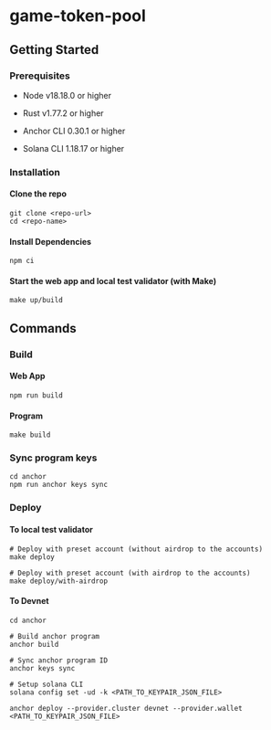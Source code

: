# game-token-pool

## Getting Started

### Prerequisites

- Node v18.18.0 or higher

- Rust v1.77.2 or higher
- Anchor CLI 0.30.1 or higher
- Solana CLI 1.18.17 or higher

### Installation

#### Clone the repo

```shell
git clone <repo-url>
cd <repo-name>
```

#### Install Dependencies

```shell
npm ci
```

#### Start the web app and local test validator (with Make)

```shell
make up/build
```

## Commands

### Build

#### Web App

```shell
npm run build
```

#### Program

```shell
make build
```

### Sync program keys

```shell
cd anchor
npm run anchor keys sync
```

### Deploy

#### To local test validator

```shell
# Deploy with preset account (without airdrop to the accounts)
make deploy

# Deploy with preset account (with airdrop to the accounts)
make deploy/with-airdrop
```

#### To Devnet

```shell
cd anchor

# Build anchor program
anchor build

# Sync anchor program ID
anchor keys sync

# Setup solana CLI
solana config set -ud -k <PATH_TO_KEYPAIR_JSON_FILE>

anchor deploy --provider.cluster devnet --provider.wallet <PATH_TO_KEYPAIR_JSON_FILE>

```
